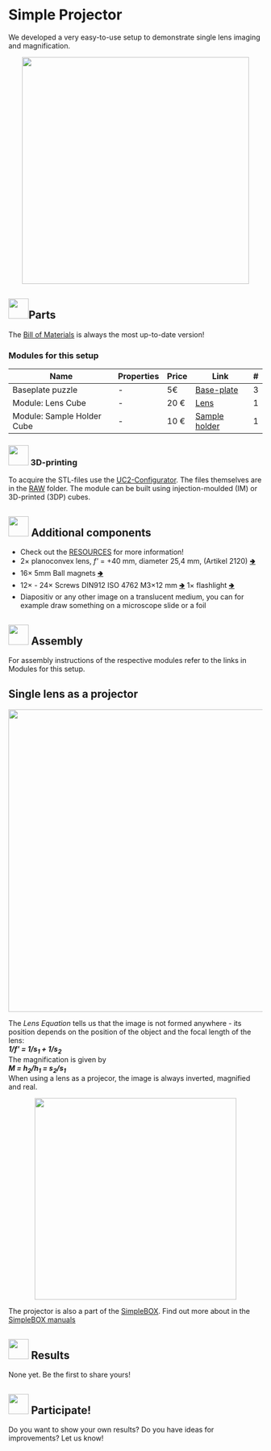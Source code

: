 # Simple Projector
We developed a very easy-to-use setup to demonstrate single lens imaging and magnification.

<p align="center">
<img src="./IMAGES/UC2_Setups_12_Projector.png" width="450">
</p>

## <img src="./IMAGES/D.png" width="40">Parts
The [Bill of Materials](https://docs.google.com/spreadsheets/d/1U1MndGKRCs0LKE5W8VGreCv9DJbQVQv7O6kgLlB6ZmE/edit?usp=sharing) is always the most up-to-date version!

### Modules for this setup

|  Name | Properties  |  Price | Link  | # |
|---|---|---|---|---|
|  Baseplate puzzle| - | 5€  | [Base-plate](../../CAD/ASSEMBLY_Baseplate/)  | 3|
|  Module: Lens Cube | -  | 20 €  | [Lens](../../CAD/ASSEMBLY_CUBE_Lens)  | 1|
|  Module: Sample Holder Cube | -  | 10 €  | [Sample holder](../../CAD/ASSEMBLY_CUBE_Sample_Holder)  | 1|

### <img src="./IMAGES/P.png" width="40"> 3D-printing
To acquire the STL-files use the [UC2-Configurator](https://uc2configurator.netlify.app/). The files themselves are in the [RAW](../../RAW/STL) folder. The module can be built using injection-moulded (IM) or 3D-printed (3DP) cubes.

## <img src="./IMAGES/B.png" width="40"> Additional components
* Check out the [RESOURCES](../../TUTORIALS/RESOURCES) for more information!
* 2× planoconvex lens, *f'* = +40 mm, diameter 25,4 mm, (Artikel 2120) [🢂](https://optikbaukasten.de/)
* 16× 5mm Ball magnets [🢂](https://www.magnetmax.de/Neodym-Kugelmagnete/Magnetkugel-Kugelmagnet-O-5-0-mm-Neodym-vernickelt-N40-haelt-400-g::158.html)
* 12× - 24× Screws DIN912 ISO 4762 M3×12 mm [🢂](https://eshop.wuerth.de/Zylinderschraube-mit-Innensechskant-SHR-ZYL-ISO4762-88-IS25-A2K-M3X12/00843%20%2012.sku/de/DE/EUR/)
1× flashlight [🢂](https://www.pollin.de/p/led-taschenlampe-alu-5-w-cree-led-3xmicro-schwarz-b-ware-535448)
* Diapositiv or any other image on a translucent medium, you can for example draw something on a microscope slide or a foil

## <img src="./IMAGES/A.png" width="40"> Assembly
For assembly instructions of the respective modules refer to the links in Modules for this setup.

## Single lens as a projector
<p align="center">
<img src="./IMAGES/UC2_projector_01.png" width="600">
</p>

The *Lens Equation* tells us that the image is not formed anywhere - its position depends on the position of the object and the focal length of the lens:  
***1/f' = 1/s<sub>1</sub> + 1/s<sub>2</sub>***  
The magnification is given by  
***M = h<sub>2</sub>/h<sub>1</sub> = s<sub>2</sub>/s<sub>1</sub>***  
When using a lens as a projecor, the image is always inverted, magnified and real.

<p align="center">
<img src="./IMAGES/UC2_projector_02.png" width="400">
</p>

The projector is also a part of the [SimpleBOX](../../TheBOX/SimpleBOX). Find out more about in the [SimpleBOX manuals](../../../TheBOX/SimpleBOX/DOCUMENTS)

## <img src="./IMAGES/E.png" width="40"> Results
None yet. Be the first to share yours!

## <img src="./IMAGES/S.png" width="40"> Participate!

Do you want to show your own results? Do you have ideas for improvements? Let us know!
